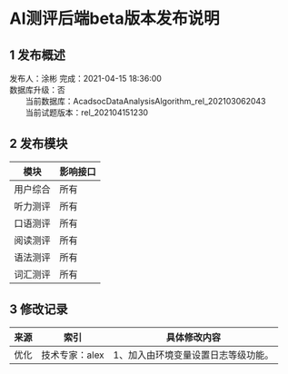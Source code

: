 # AI测评后端beta版本发布说明

## 1 发布概述
发布人：涂彬
完成：2021-04-15 18:36:00<br>
数据库升级：否<br>
&emsp;&emsp;当前数据库：AcadsocDataAnalysisAlgorithm_rel_202103062043<br>
&emsp;&emsp;当前试题版本：rel_202104151230<br>

## 2 发布模块
模块       |影响接口
------------|-----------
用户综合       |所有
听力测评       |所有
口语测评       |所有
阅读测评       |所有
语法测评       |所有
词汇测评       |所有


## 3 修改记录
来源       |索引            |具体修改内容
------------|--------------|------------
优化     |技术专家：alex     |1、加入由环境变量设置日志等级功能。

